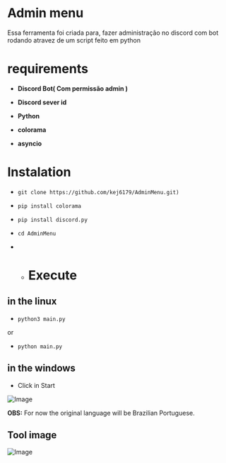 # Admin menu
Essa ferramenta foi criada para, fazer administração no discord com bot rodando atravez de um script feito em python

# requirements

- **Discord Bot( Com permissão admin )**
- **Discord sever id**
  
- **Python**
- **colorama**
- **asyncio**

# Instalation

- ``git clone https://github.com/kej6179/AdminMenu.git)``

- ``pip install colorama``

- ``pip install discord.py``

- ``cd AdminMenu``
- 
  - # Execute
 
## in the linux
    
- ``python3 main.py``

or

- ``python main.py``

## in the windows

- Click in Start

![Image](https://github.com/user-attachments/assets/ada207cd-ca32-4eca-8a87-ce99bf5be8c4)

**OBS:** For now the original language will be Brazilian Portuguese. 
## Tool image

![Image](https://github.com/user-attachments/assets/2b772bbb-ec85-47f5-a868-1659ed20c041)


